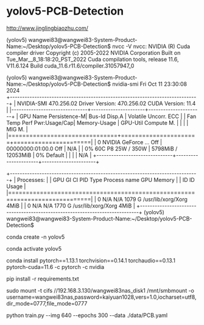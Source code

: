 # yolov5-PCB-Detection


http://www.jinglingbiaozhu.com/


(yolov5) wangwei83@wangwei83-System-Product-Name:~/Desktop/yolov5-PCB-Detection$ nvcc -V
nvcc: NVIDIA (R) Cuda compiler driver
Copyright (c) 2005-2022 NVIDIA Corporation
Built on Tue_Mar__8_18:18:20_PST_2022
Cuda compilation tools, release 11.6, V11.6.124
Build cuda_11.6.r11.6/compiler.31057947_0


(yolov5) wangwei83@wangwei83-System-Product-Name:~/Desktop/yolov5-PCB-Detection$ nvidia-smi
Fri Oct 11 23:30:08 2024       
+-----------------------------------------------------------------------------+
| NVIDIA-SMI 470.256.02   Driver Version: 470.256.02   CUDA Version: 11.4     |
|-------------------------------+----------------------+----------------------+
| GPU  Name        Persistence-M| Bus-Id        Disp.A | Volatile Uncorr. ECC |
| Fan  Temp  Perf  Pwr:Usage/Cap|         Memory-Usage | GPU-Util  Compute M. |
|                               |                      |               MIG M. |
|===============================+======================+======================|
|   0  NVIDIA GeForce ...  Off  | 00000000:01:00.0 Off |                  N/A |
|  0%   60C    P8    25W / 350W |   5798MiB / 12053MiB |      0%      Default |
|                               |                      |                  N/A |
+-------------------------------+----------------------+----------------------+
                                                                               
+-----------------------------------------------------------------------------+
| Processes:                                                                  |
|  GPU   GI   CI        PID   Type   Process name                  GPU Memory |
|        ID   ID                                                   Usage      |
|=============================================================================|
|    0   N/A  N/A      1079      G   /usr/lib/xorg/Xorg                  4MiB |
|    0   N/A  N/A      1770      G   /usr/lib/xorg/Xorg                  4MiB |
+-----------------------------------------------------------------------------+
(yolov5) wangwei83@wangwei83-System-Product-Name:~/Desktop/yolov5-PCB-Detection$ 


conda create -n yolov5

conda activate yolov5

conda install pytorch==1.13.1 torchvision==0.14.1 torchaudio==0.13.1 pytorch-cuda=11.6 -c pytorch -c nvidia



pip install -r requirements.txt

sudo mount -t cifs //192.168.3.130/wangwei83nas_disk1 /mnt/smbmount -o username=wangwei83nas,password=kaiyuan1028,vers=1.0,iocharset=utf8,dir_mode=0777,file_mode=0777

python train.py --img 640 --epochs 300 --data ./data/PCB.yaml